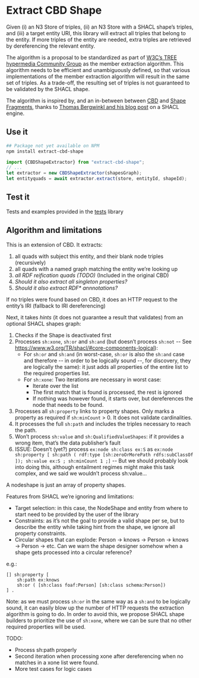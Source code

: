 # Extract CBD Shape

Given (i) an N3 Store of triples, (ii) an N3 Store with a SHACL shape’s triples, and (iii) a target entity URI,
this library will extract all triples that belong to the entity.
If more triples of the entity are needed, extra triples are retrieved by dereferencing the relevant entity.

The algorithm is a proposal to be standardized as part of [W3C’s TREE hypermedia Community Group](https://w3id.org/tree/specification) as the member extraction algorithm. This algorithm needs to be efficient and unambiguously defined, so that various implementations of the member extraction algorithm will result in the same set of triples. As a trade-off, the resulting set of triples is not guaranteed to be validated by the SHACL shape.

The algorithm is inspired by, and an in-between between [CBD](https://www.w3.org/Submission/CBD/) and [Shape Fragments](https://github.com/Shape-Fragments/old-shapefragments-paper/blob/main/fullpaper.pdf), thanks to [Thomas Bergwinkl and his blog post](https://www.bergnet.org/2023/03/2023/shacl-engine/) on a SHACL engine.

## Use it

```bash
## Package not yet available on NPM
npm install extract-cbd-shape
```

```javascript
import {CBDShapeExtractor} from "extract-cbd-shape";
// ...
let extractor = new CBDShapeExtractor(shapesGraph);
let entityquads = await extractor.extract(store, entityId, shapeId);
```

## Test it

Tests and examples provided in the [tests](tests/) library

## Algorithm and limitations

This is an extension of CBD. It extracts:
 1. all quads with subject this entity, and their blank node triples (recursively)
 2. all quads with a named graph matching the entity we’re looking up
 3. _all RDF reification quads (TODO)_ (Included in the original CBD)
 4. _Should it also extract all singleton properties?_
 5. _Should it also extract RDF* annnotations?_

If no triples were found based on CBD, it does an HTTP request to the entity’s IRI (fallback to IRI dereferencing)

Next, it takes _hints_ (it does not guarantee a result that validates) from an optional SHACL shapes graph:
 1. Checks if the Shape is deactivated first
 2. Processes `sh:xone`, `sh:or` and `sh:and` (but doesn’t process `sh:not` -- See https://www.w3.org/TR/shacl/#core-components-logical):
     * For `sh:or` and `sh:and` (in worst-case, `sh:or` is also the `sh:and` case and therefore -- in order to be logically sound --, for discovery, they are logically the same): it just adds all properties of the entire list to the required properties list.
     * For `sh:xone`: Two iterations are necessary in worst case:
         - Iterate over the list
         - The first match that is found is processed, the rest is ignored
         - If nothing was however found, it starts over, but dereferences the node that needs to be found.
 3. Processes all `sh:property` links to property shapes. Only marks a property as required if `sh:minCount` > 0. It does not validate cardinalities.
 4. It processes the full `sh:path` and includes the triples necessary to reach the path.
 5. Won’t process `sh:value` and `sh:QualifiedValueShapes`: if it provides a wrong item, that’s the data publisher’s fault
 6. ISSUE: Doesn’t (yet?) process `ex:node sh:class ex:S` as `ex:node sh:property [ sh:path ( rdf:type [sh:zeroOrMorePath rdfs:subClassOf ]); sh:value ex:S ; sh:minCount 1 ;]` -- But we should probably look into doing this, although entailment regimes might make this task complex, and we said we wouldn’t process sh:value... 
 

A nodeshape is just an array of property shapes.

Features from SHACL we’re ignoring and limitations:
 * Target selection: in this case, the NodeShape and entity from where to start need to be provided by the user of the library
 * Constraints: as it’s not the goal to provide a valid shape per se, but to describe the entity while taking hint from the shape, we ignore all property constraints.
 * Circular shapes that can explode: Person → knows → Person → knows → Person → etc. Can we warn the shape designer somehow when a shape gets processed into a circular reference?

e.g.:
```turtle
[] sh:property [
    sh:path ex:knows
    sh:or ( [sh:class foaf:Person] [sh:class schema:Person])
] .
```

Note: as we must process `sh:or` in the same way as a `sh:and` to be logically sound, it can easily blow up the number of HTTP requests the extraction algorithm is going to do. In order to avoid this, we propose SHACL shape builders to prioritize the use of `sh:xone`, where we can be sure that no other required properties will be used.

TODO:
 * Process sh:path properly
 * Second iteration when processing xone after dereferencing when no matches in a xone list were found.
 * More test cases for logic cases

